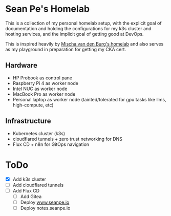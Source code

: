 # Sean Pe's Homelab

This is a collection of my personal homelab setup, with the explicit goal of documentation and holding the configurations for my k3s cluster and hosting services, and the implicit goal of getting good at DevOps.

This is inspired heavily by [Mischa van den Burg's homelab](https://github.com/Mischavandenburg/homelab) and also serves as my playground in preparation for getting my CKA cert.

## Hardware
- HP Probook as control pane
- Raspberry Pi 4 as worker node
- Intel NUC as worker node
- MacBook Pro as worker node
- Personal laptop as worker node (tainted/tolerated for gpu tasks like llms, high-compute, etc)

## Infrastructure
- Kubernetes cluster (k3s)
- cloudflared tunnels + zero trust networking for DNS 
- Flux CD + n8n for GitOps navigation

# ToDo 
- [x] Add k3s cluster
- [ ] Add cloudflared tunnels
- [ ] Add Flux CD
  - [ ] Add Gitea
  - [ ] Deploy www.seanpe.io
  - [ ] Deploy notes.seanpe.io
